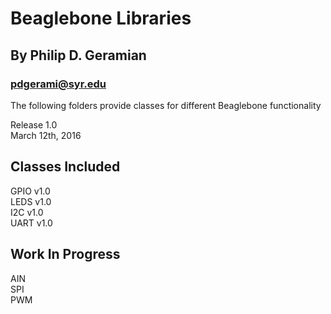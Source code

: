 Beaglebone Libraries
=====================
By Philip D. Geramian
---------------------
### pdgerami@syr.edu

The following folders provide classes for different 
Beaglebone functionality

Release 1.0  
March 12th, 2016

Classes Included
-----------------
GPIO v1.0  
LEDS v1.0  
I2C v1.0  
UART v1.0  

Work In Progress
----------------
AIN  
SPI  
PWM  